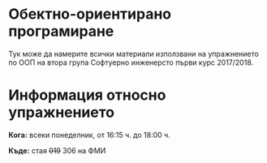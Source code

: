 # Обектно-ориентирано програмиране
Тук може да намерите всички материали използвани на упражнението по ООП на втора група Софтуерно инженерсто първи курс 2017/2018. 

# Информация относно упражнението
**Кога:** всеки понеделник, от 16:15 ч. до 18:00 ч.

**Къде:** стая ~~019~~ 306 на ФМИ
